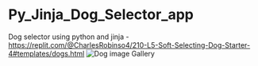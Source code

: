 # Py_Jinja_Dog_Selector_app
Dog selector using python and jinja - https://replit.com/@CharlesRobinso4/210-L5-Soft-Selecting-Dog-Starter-4#templates/dogs.html
![Dog image Gallery](https://user-images.githubusercontent.com/40834093/171650526-ea323a2d-c45b-45e8-9c0d-33fe950dd458.PNG)

